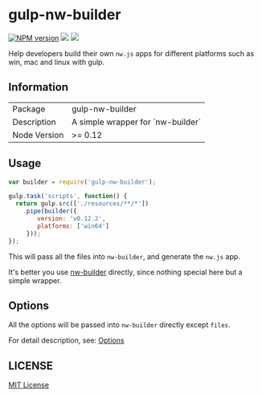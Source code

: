 gulp-nw-builder
========================

[![NPM version][npm-image]][npm-url]
![][david-url]
![][travis-url]

Help developers build their own `nw.js` apps for different platforms such as win, mac and linux with gulp.
## Information

<table>
<tr>
<td>Package</td><td>gulp-nw-builder</td>
</tr>
<tr>
<td>Description</td>
<td>A simple wrapper for `nw-builder`</td>
</tr>
<tr>
<td>Node Version</td>
<td>>= 0.12</td>
</tr>
</table>

## Usage

```javascript
var builder = require('gulp-nw-builder');

gulp.task('scripts', function() {
  return gulp.src(['./resources/**/*'])
    .pipe(builder({
        version: 'v0.12.2',
        platforms: ['win64']
     }));
});

```

This will pass all the files into `nw-builder`, and generate the `nw.js` app.

It's better you use [nw-builder](https://github.com/nwjs/nw-builder) directly, since nothing special here but a simple wrapper.

## Options

All the options will be passed into `nw-builder` directly except `files`.

For detail description, see: [Options](https://github.com/nwjs/nw-builder/blob/master/README.md)


## LICENSE

[MIT License](http://en.wikipedia.org/wiki/MIT_License)

[npm-url]: https://npmjs.org/package/gulp-nw-builder
[npm-image]: https://badge.fury.io/js/gulp-nw-builder.png
[travis-url]:https://api.travis-ci.org/leftstick/gulp-nw-builder.svg?branch=master
[david-url]:https://david-dm.org/leftstick/gulp-nw-builder.png
